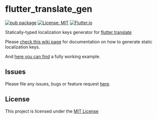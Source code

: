 # flutter_translate_gen

[![pub package](https://img.shields.io/pub/v/flutter_translate_gen.svg?color=important)](https://pub.dev/packages/flutter_translate_gen)
[![License: MIT](https://img.shields.io/badge/License-MIT-ff69b4.svg)](https://github.com/bratan/flutter_translate/blob/master/LICENSE)
[![Flutter.io](https://img.shields.io/badge/Flutter-Website-deepskyblue.svg)](https://flutter.io/)

Statically-typed localization keys generator for [flutter translate](https://github.com/bratan/flutter_translate)

Please [check this wiki page](https://github.com/bratan/flutter_translate/wiki/3.-Generating-statically-typed-localization-keys) for documentation on how to generate static localization keys.

And [here you can find](https://github.com/bratan/flutter_translate/tree/master/example_static_keys) a fully working example.

## Issues
Please file any issues, bugs or feature request [here](https://github.com/bratan/flutter_translate_gen/issues).

## License

This project is licensed under the [MIT License](https://github.com/bratan/flutter_translate_gen/blob/master/LICENSE)